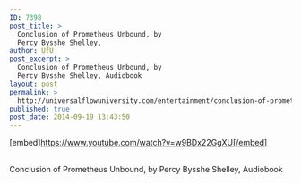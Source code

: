 ```yaml
---
ID: 7398
post_title: >
  Conclusion of Prometheus Unbound, by
  Percy Bysshe Shelley,
author: UfU
post_excerpt: >
  Conclusion of Prometheus Unbound, by
  Percy Bysshe Shelley, Audiobook
layout: post
permalink: >
  http://universalflowuniversity.com/entertainment/conclusion-of-prometheus-unbound-by-percy-bysshe-shelley/
published: true
post_date: 2014-09-19 13:43:50
---
```

[embed]https://www.youtube.com/watch?v=w9BDx22GgXU[/embed]</br></br>
<p>Conclusion of Prometheus Unbound, by Percy Bysshe Shelley, Audiobook</p>
